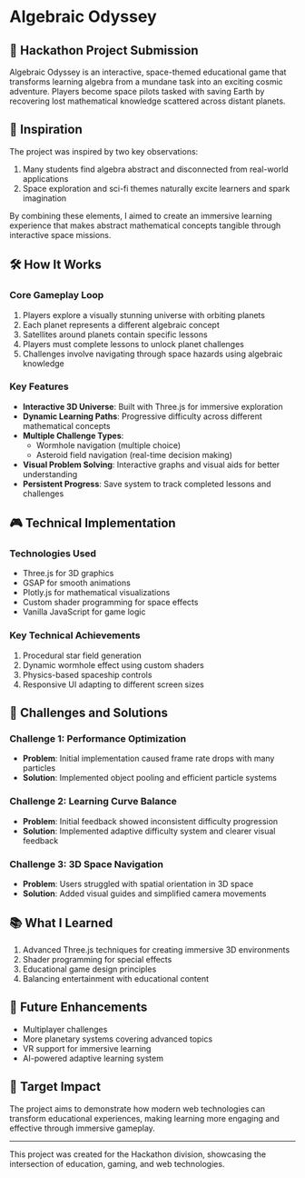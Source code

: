 # Algebraic Odyssey

## 🚀 Hackathon Project Submission

Algebraic Odyssey is an interactive, space-themed educational game that transforms learning algebra from a mundane task into an exciting cosmic adventure. Players become space pilots tasked with saving Earth by recovering lost mathematical knowledge scattered across distant planets.

## 💫 Inspiration

The project was inspired by two key observations:
1. Many students find algebra abstract and disconnected from real-world applications
2. Space exploration and sci-fi themes naturally excite learners and spark imagination

By combining these elements, I aimed to create an immersive learning experience that makes abstract mathematical concepts tangible through interactive space missions.

## 🛠️ How It Works

### Core Gameplay Loop
1. Players explore a visually stunning universe with orbiting planets
2. Each planet represents a different algebraic concept
3. Satellites around planets contain specific lessons
4. Players must complete lessons to unlock planet challenges
5. Challenges involve navigating through space hazards using algebraic knowledge

### Key Features
- **Interactive 3D Universe**: Built with Three.js for immersive exploration
- **Dynamic Learning Paths**: Progressive difficulty across different mathematical concepts
- **Multiple Challenge Types**: 
  - Wormhole navigation (multiple choice)
  - Asteroid field navigation (real-time decision making)
- **Visual Problem Solving**: Interactive graphs and visual aids for better understanding
- **Persistent Progress**: Save system to track completed lessons and challenges

## 🎮 Technical Implementation

### Technologies Used
- Three.js for 3D graphics
- GSAP for smooth animations
- Plotly.js for mathematical visualizations
- Custom shader programming for space effects
- Vanilla JavaScript for game logic

### Key Technical Achievements
1. Procedural star field generation
2. Dynamic wormhole effect using custom shaders
3. Physics-based spaceship controls
4. Responsive UI adapting to different screen sizes

## 🌟 Challenges and Solutions

### Challenge 1: Performance Optimization
- **Problem**: Initial implementation caused frame rate drops with many particles
- **Solution**: Implemented object pooling and efficient particle systems

### Challenge 2: Learning Curve Balance
- **Problem**: Initial feedback showed inconsistent difficulty progression
- **Solution**: Implemented adaptive difficulty system and clearer visual feedback

### Challenge 3: 3D Space Navigation
- **Problem**: Users struggled with spatial orientation in 3D space
- **Solution**: Added visual guides and simplified camera movements

## 📚 What I Learned

1. Advanced Three.js techniques for creating immersive 3D environments
2. Shader programming for special effects
3. Educational game design principles
4. Balancing entertainment with educational content

## 🚀 Future Enhancements

- Multiplayer challenges
- More planetary systems covering advanced topics
- VR support for immersive learning
- AI-powered adaptive learning system

## 🎯 Target Impact

The project aims to demonstrate how modern web technologies can transform educational experiences, making learning more engaging and effective through immersive gameplay.

---

This project was created for the Hackathon division, showcasing the intersection of education, gaming, and web technologies.
